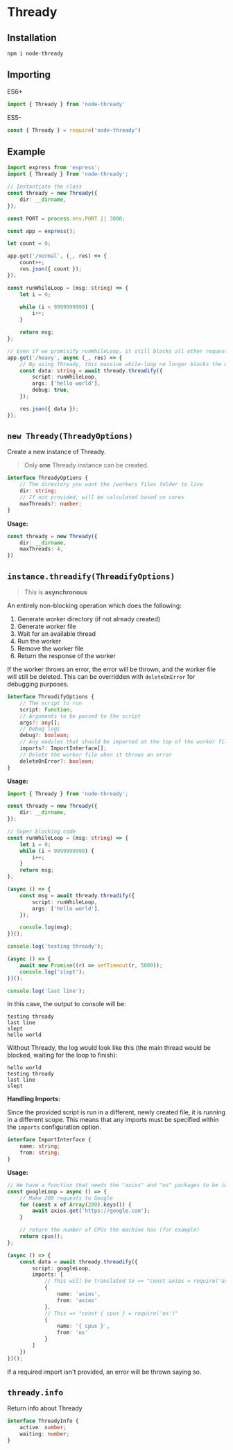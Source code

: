 # Thready

## Installation

```
npm i node-thready
```

## Importing

ES6+

```TypeScript
import { Thready } from 'node-thready'
```

ES5-

```JavaScript
const { Thready } = require('node-thready')
```

## Example

```TypeScript
import express from 'express';
import { Thready } from 'node-thready';

// Instantiate the class
const thready = new Thready({
    dir: __dirname,
});

const PORT = process.env.PORT || 3000;

const app = express();

let count = 0;

app.get('/normal', (_, res) => {
    count++;
    res.json({ count });
});

const runWhileLoop = (msg: string) => {
    let i = 0;

    while (i < 9999999999) {
        i++;
    }

    return msg;
};

// Even if we promisify runWhileLoop, it still blocks all other requests until it's done
app.get('/heavy', async (_, res) => {
    // By using Thready, this massive while-loop no longer blocks the main thread
    const data: string = await thready.threadify({
        script: runWhileLoop,
        args: ['hello world'],
        debug: true,
    });

    res.json({ data });
});
```

## `new Thready(ThreadyOptions)`

Create a new instance of Thready.

> Only **one** Thready instance can be created.

```TypeScript
interface ThreadyOptions {
    // The directory you want the /workers files folder to live
    dir: string;
    // If not provided, will be calculated based on cores
    maxThreads?: number;
}
```

**Usage:**

```TypeScript
const thready = new Thready({
    dir: __dirname,
    maxThreads: 4,
})
```

## `instance.threadify(ThreadifyOptions)`

> This is **asynchronous**

An entirely non-blocking operation which does the following:

1. Generate worker directory (if not already created)
2. Generate worker file
3. Wait for an available thread
4. Run the worker
5. Remove the worker file
6. Return the response of the worker

If the worker throws an error, the error will be thrown, and the worker file will still be deleted. This can be overridden with `deleteOnError` for debugging purposes.

```TypeScript
interface ThreadifyOptions {
    // The script to run
    script: Function;
    // Arguments to be passed to the script
    args?: any[];
    // Debug logs
    debug?: boolean;
    // Any modules that should be imported at the top of the worker file
    imports?: ImportInterface[];
    // Delete the worker file when it throws an error
    deleteOnError?: boolean;
}
```

**Usage:**

```TypeScript
import { Thready } from 'node-thready';

const thready = new Thready({
    dir: __dirname,
});

// Super blocking code
const runWhileLoop = (msg: string) => {
    let i = 0;
    while (i < 9999999999) {
        i++;
    }
    return msg;
};

(async () => {
    const msg = await thready.threadify({
        script: runWhileLoop,
        args: ['hello world'],
    });

    console.log(msg);
})();

console.log('testing thready');

(async () => {
    await new Promise((r) => setTimeout(r, 5000));
    console.log('slept');
})();

console.log('last line');
```

In this case, the output to console will be:

```
testing thready
last line
slept
hello world
```

Without Thready, the log would look like this (the main thread would be blocked, waiting for the loop to finish):

```
hello world
testing thready
last line
slept
```

**Handling Imports:**

Since the provided script is run in a different, newly created file, it is running in a different scope. This means that any imports must be specified within the `imports` configuration option.

```TypeScript
interface ImportInterface {
    name: string;
    from: string;
}
```

**Usage:**

```TypeScript
// We have a function that needs the "axios" and "os" packages to be imported
const googleLoop = async () => {
    // Make 200 requests to Google
    for (const x of Array(200).keys()) {
        await axios.get('https://google.com');
    }

    // return the number of CPUs the machine has (for example)
    return cpus();
};

(async () => {
    const data = await thready.threadify({
        script: googleLoop,
        imports: [
            // This will be translated to => "const axios = require('axios')"
            {
                name: 'axios',
                from: 'axios'
            },
            // This => "const { cpus } = require('os')"
            {
                name: '{ cpus }',
                from: 'os'
            }
        ]
    })
})();
```

If a required import isn't provided, an error will be thrown saying so.

## `thready.info`

Return info about Thready

```TypeScript
interface ThreadyInfo {
    active: number;
    waiting: number;
}
```